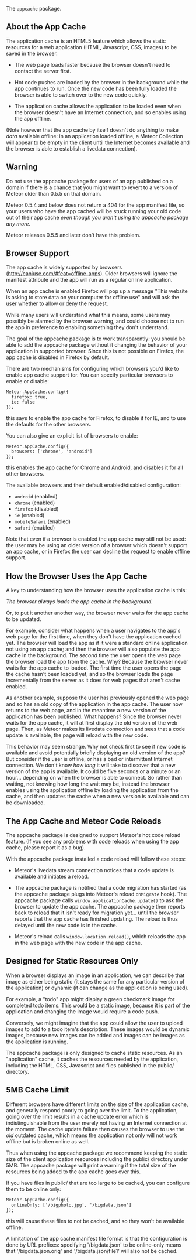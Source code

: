 The `appcache` package.

## About the App Cache

The application cache is an HTML5 feature which allows the static
resources for a web application (HTML, Javascript, CSS, images)
to be saved in the browser.

* The web page loads faster because the browser doesn't need to contact
  the server first.

* Hot code pushes are loaded by the browser in the background while the
  app continues to run.  Once the new code has been fully loaded the
  browser is able to switch over to the new code quickly.

* The application cache allows the application to be loaded even when
  the browser doesn't have an Internet connection, and so enables using
  the app offline.

(Note however that the app cache by itself doesn't do anything to make
*data* available offline: in an application loaded offline, a Meteor
Collection will appear to be empty in the client until the Internet
becomes available and the browser is able to establish a livedata
connection).


## Warning

Do not use the appcache package for users of an app published on a
domain if there is a chance that you might want to revert to a version
of Meteor older than 0.5.5 on that domain.

Meteor 0.5.4 and below does not return a 404 for the app manifest
file, so your users who have the app cached will be stuck running your
old code out of their app cache *even though you aren't using the
appcache package any more*.

Meteor releases 0.5.5 and later don't have this problem.


## Browser Support

The app cache is widely supported by browsers
(http://caniuse.com/#feat=offline-apps).  Older browsers will ignore
the manifest attribute and the app will run as a regular online
application.

When an app cache is enabled Firefox will pop up a message "This
website is asking to store data on your computer for offline use" and
will ask the user whether to allow or deny the request.

While many users will understand what this means, some users may
possibly be alarmed by the browser warning, and could choose not to
run the app in preference to enabling something they don't understand.

The goal of the appcache package is to work transparently: you should
be able to add the appcache package without it changing the behavior
of your application in supported browser.  Since this is not possible
on Firefox, the app cache is disabled in Firefox by default.

There are two mechanisms for configuring which browsers you'd like to
enable app cache support for.  You can specify particular browsers to
enable or disable:

````
Meteor.AppCache.config({
  firefox: true,
  ie: false
});
````

this says to enable the app cache for Firefox, to disable it for IE,
and to use the defaults for the other browsers.

You can also give an explicit list of browsers to enable:

````
Meteor.AppCache.config({
  browsers: ['chrome', 'android']
});
````

this enables the app cache for Chrome and Android, and disables it for
all other browsers.

The available browsers and their default enabled/disabled
configuration:

* `android` (enabled)
* `chrome` (enabled)
* `firefox` (disabled)
* `ie` (enabled)
* `mobileSafari` (enabled)
* `safari` (enabled)

Note that even if a browser is enabled the app cache may still not be
used: the user may be using an older version of a browser which
doesn't support an app cache, or in Firefox the user can decline the
request to enable offline support.


## How the Browser Uses the App Cache

A key to understanding how the browser uses the application cache is
this:

*The browser always loads the app cache in the background.*

Or, to put it another another way, the browser never waits for the app
cache to be updated.

For example, consider what happens when a user navigates to the app's
web page for the first time, when they don't have the application
cached yet.  The browser will load the app as if it were a standard
online application not using an app cache; and then the browser will
also populate the app cache in the background.  The *second* time the
user opens the web page the browser load the app from the cache.  Why?
Because the browser never waits for the app cache to loaded.  The
first time the user opens the page the cache hasn't been loaded yet,
and so the browser loads the page incrementally from the server as it
does for web pages that aren't cache enabled.

As another example, suppose the user has previously opened the web
page and so has an old copy of the application in the app cache.  The
user now returns to the web page, and in the meantime a new version of
the application has been published.  What happens?  Since the browser
never waits for the app cache, it will at first display the old
version of the web page.  Then, as Meteor makes its livedata
connection and sees that a code update is available, the page will
reload with the new code.

This behavior may seem strange.  Why not check first to see if new
code is available and avoid potentially briefly displaying an old
version of the app?  But consider if the user is offline, or has a bad
or intermittent Internet connection.  We don't know *how long* it will
take to discover that a new version of the app is available.  It could
be five seconds or a minute or an hour... depending on when the
browser is able to connect.  So rather than waiting, not knowing how
long the wait may be, instead the browser enables using the
application offline by loading the application from the cache, and
then updates the cache when a new version is available and can be
downloaded.


## The App Cache and Meteor Code Reloads

The appcache package is designed to support Meteor's hot code reload
feature.  (If you see any problems with code reloads when using the
app cache, please report it as a bug).

With the appcache package installed a code reload will follow these
steps:

* Meteor's livedata stream connection notices that a code update is
  available and initiates a reload.

* The appcache package is notified that a code migration has started
  (as the appcache package plugs into Meteor's reload `onMigrate`
  hook).  The appcache package calls
  `window.applicationCache.update()` to ask the browser to update the
  app cache.  The appcache package then reports back to reload that it
  isn't ready for migration yet... until the browser reports that the
  app cache has finished updating.  The reload is thus delayed until
  the new code is in the cache.

* Meteor's reload calls `window.location.reload()`, which reloads
  the app in the web page with the new code in the app cache.


## Designed for Static Resources Only

When a browser displays an image in an application, we can describe
that image as either being static (it stays the same for any
particular version of the application) or dynamic (it can change as
the application is being used).

For example, a "todo" app might display a green checkmark image for
completed todo items.  This would be a static image, because it is
part of the application and changing the image would require a code
push.

Conversely, we might imagine that the app could allow the user to
upload images to add to a todo item's description.  These images would
be dynamic images, because new images can be added and images can be
images as the application is running.

The appcache package is only designed to cache static resources.  As
an "application" cache, it caches the resources needed by the
application, including the HTML, CSS, Javascript and files published
in the public/ directory.


## 5MB Cache Limit

Different browsers have different limits on the size of the
application cache, and generally respond poorly to going over the
limit.  To the application, going over the limit results in a cache
update error which is indistinguishable from the user merely not
having an Internet connection at the moment.  The cache update failure
then causes the browser to use the *old* outdated cache, which means
the application not only will not work offline but is broken online as
well.

Thus when using the appcache package we recommend keeping the static
size of the client application resources including the public/
directory under 5MB.  The appcache package will print a warning if the
total size of the resources being added to the app cache goes over
this.

If you have files in public/ that are too large to be cached, you can
configure them to be online only:

````
Meteor.AppCache.config({
  onlineOnly: ['/bigphoto.jpg', '/bigdata.json']
});
````

this will cause these files to not be cached, and so they won't be
available offline.

A limitation of the app cache manifest file format is that the
configuration is done by URL prefixes: specifying '/bigdata.json' to
be online-only means that '/bigdata.json.orig' and
'/bigdata.json/file1' will also not be cached.
